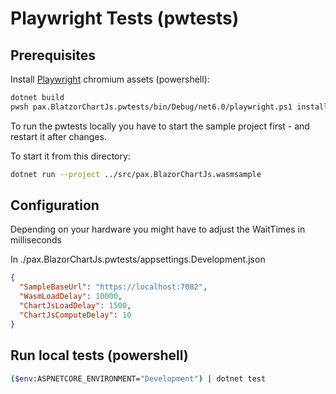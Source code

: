 # Playwright Tests (pwtests)

## Prerequisites

Install [Playwright](https://playwright.dev/dotnet/docs/intro) chromium assets (powershell):
```sh
dotnet build
pwsh pax.BlatzorChartJs.pwtests/bin/Debug/net6.0/playwright.ps1 install
```

To run the pwtests locally you have to start the sample project first - and restart it after changes.

To start it from this directory:
```sh
dotnet run --project ../src/pax.BlazorChartJs.wasmsample
```

## Configuration
Depending on your hardware you might have to adjust the WaitTimes in milliseconds

In ./pax.BlazorChartJs.pwtests/appsettings.Development.json
```json
{
  "SampleBaseUrl": "https://localhost:7082",
  "WasmLoadDelay": 10000,
  "ChartJsLoadDelay": 1500,
  "ChartJsComputeDelay": 10
}
```

## Run local tests (powershell)
```sh
($env:ASPNETCORE_ENVIRONMENT="Development") | dotnet test
```